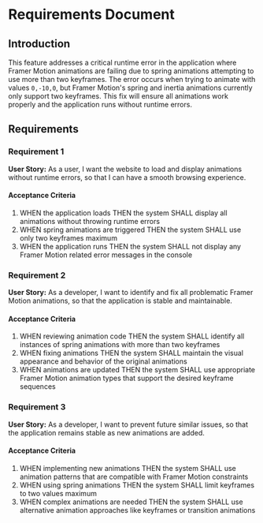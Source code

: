 # Requirements Document

## Introduction

This feature addresses a critical runtime error in the application where Framer Motion animations are failing due to spring animations attempting to use more than two keyframes. The error occurs when trying to animate with values `0,-10,0`, but Framer Motion's spring and inertia animations currently only support two keyframes. This fix will ensure all animations work properly and the application runs without runtime errors.

## Requirements

### Requirement 1

**User Story:** As a user, I want the website to load and display animations without runtime errors, so that I can have a smooth browsing experience.

#### Acceptance Criteria

1. WHEN the application loads THEN the system SHALL display all animations without throwing runtime errors
2. WHEN spring animations are triggered THEN the system SHALL use only two keyframes maximum
3. WHEN the application runs THEN the system SHALL not display any Framer Motion related error messages in the console

### Requirement 2

**User Story:** As a developer, I want to identify and fix all problematic Framer Motion animations, so that the application is stable and maintainable.

#### Acceptance Criteria

1. WHEN reviewing animation code THEN the system SHALL identify all instances of spring animations with more than two keyframes
2. WHEN fixing animations THEN the system SHALL maintain the visual appearance and behavior of the original animations
3. WHEN animations are updated THEN the system SHALL use appropriate Framer Motion animation types that support the desired keyframe sequences

### Requirement 3

**User Story:** As a developer, I want to prevent future similar issues, so that the application remains stable as new animations are added.

#### Acceptance Criteria

1. WHEN implementing new animations THEN the system SHALL use animation patterns that are compatible with Framer Motion constraints
2. WHEN using spring animations THEN the system SHALL limit keyframes to two values maximum
3. WHEN complex animations are needed THEN the system SHALL use alternative animation approaches like keyframes or transition animations